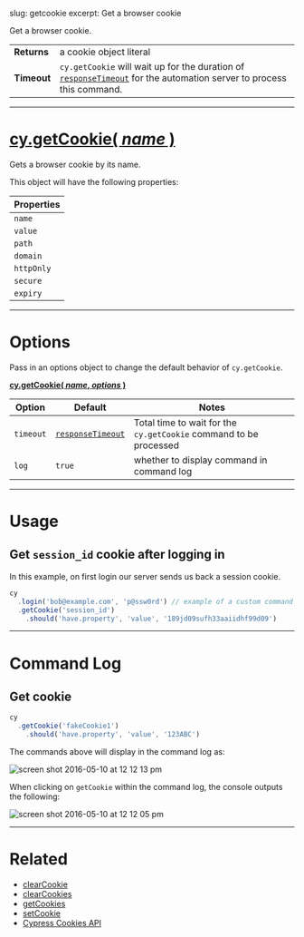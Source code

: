 slug: getcookie
excerpt: Get a browser cookie

Get a browser cookie.

| | |
|--- | --- |
| **Returns** | a cookie object literal |
| **Timeout** | `cy.getCookie` will wait up for the duration of [`responseTimeout`](https://on.cypress.io/guides/configuration#section-network) for the automation server to process this command. |

***

# [cy.getCookie( *name* )](#section-usage)

Gets a browser cookie by its name.

This object will have the following properties:

| Properties |
| --- |
| `name` |
| `value` |
| `path` |
| `domain` |
| `httpOnly` |
| `secure` |
| `expiry` |

***

# Options

Pass in an options object to change the default behavior of `cy.getCookie`.

**[cy.getCookie( *name*, *options* )](#options-usage)**

Option | Default | Notes
--- | --- | ---
`timeout` | [`responseTimeout`](https://on.cypress.io/guides/configuration#section-network) | Total time to wait for the `cy.getCookie` command to be processed
`log` | `true` | whether to display command in command log

***

# Usage

## Get `session_id` cookie after logging in

In this example, on first login our server sends us back a session cookie.

```javascript
cy
  .login('bob@example.com', 'p@ssw0rd') // example of a custom command
  .getCookie('session_id')
    .should('have.property', 'value', '189jd09sufh33aaiidhf99d09')
```

***

# Command Log

## Get cookie

```javascript
cy
  .getCookie('fakeCookie1')
    .should('have.property', 'value', '123ABC')
```

The commands above will display in the command log as:

![screen shot 2016-05-10 at 12 12 13 pm](https://cloud.githubusercontent.com/assets/1271364/15153750/7a1caa40-16a8-11e6-9f70-3858dacb6792.png)

When clicking on `getCookie` within the command log, the console outputs the following:

![screen shot 2016-05-10 at 12 12 05 pm](https://cloud.githubusercontent.com/assets/1271364/15153749/7a18b00c-16a8-11e6-86ad-ea969f46bb6c.png)

***

# Related

- [clearCookie](https://on.cypress.io/api/clearcookie)
- [clearCookies](https://on.cypress.io/api/clearcookies)
- [getCookies](https://on.cypress.io/api/getcookies)
- [setCookie](https://on.cypress.io/api/setcookie)
- [Cypress Cookies API](https://on.cypress.io/api/cookies)